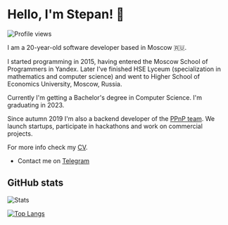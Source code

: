 # Hello, I'm Stepan! 👋

![Profile views](https://gpvc.arturio.dev/sd-denisoff)

I am a 20-year-old software developer based in Moscow 🇷🇺.

I started programming in 2015, having entered the Moscow School of Programmers in Yandex. Later I’ve finished HSE Lyceum (specialization in mathematics and computer science) and went to Higher School of Economics University, Moscow, Russia.

Currently I'm getting a Bachelor's degree in Computer Science. I'm graduating in 2023.

Since autumn 2019 I'm also a backend developer of the [PPnP team](https://ppnp.me 'official team website'). We launch startups, participate in hackathons and work on commercial projects.

For more info check my [CV](https://drive.google.com/file/d/1L-CwadXvQv8acJ70s2J7LaUxZWmYwDu3/view?usp=sharing).

- Contact me on [Telegram](https://t.me/sd_denisoff)

## GitHub stats

![Stats](https://github-readme-stats.vercel.app/api?username=sd-denisoff&show_icons=true&count_private=true)

[![Top Langs](https://github-readme-stats-axpwmfcg3.vercel.app/api/top-langs/?username=sd-denisoff&layout=compact)](https://github.com/sd-denisoff/github-readme-stats)

